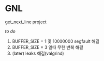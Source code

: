 # GNL
get_next_line project

_to do_
1. BUFFER_SIZE = 1 및 10000000 segfault 해결
2. BUFFER_SIZE = 3 일때 무한 반복 해결
3. (later) leaks 해결(valgrind)
